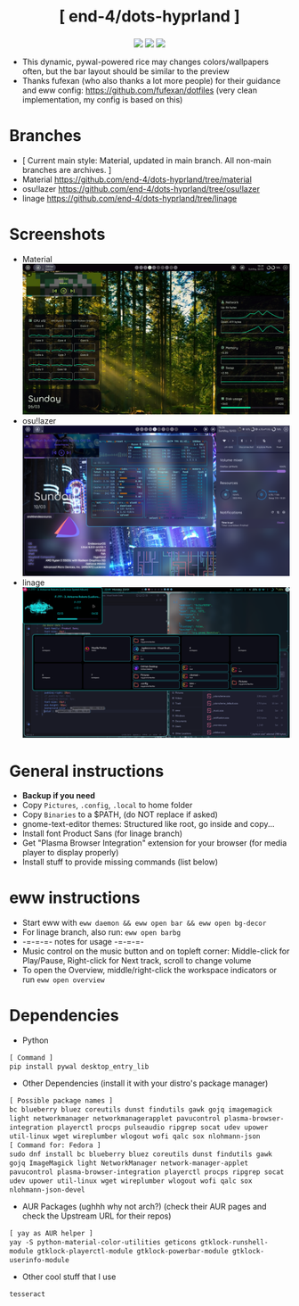 <div align="center">
    <h1>[ end-4/dots-hyprland ]</h1>
    <h3></h3>
</div>

<div align="center">

![](https://img.shields.io/github/last-commit/end-4/dots-hyprland?&style=for-the-badge&color=FFB1C8&logoColor=D9E0EE&labelColor=292324)
![](https://img.shields.io/github/stars/end-4/dots-hyprland?style=for-the-badge&logo=andela&color=FFB686&logoColor=D9E0EE&labelColor=292324)
[![](https://img.shields.io/github/repo-size/end-4/dots-hyprland?color=CAC992&label=SIZE&logo=googledrive&style=for-the-badge&logoColor=D9E0EE&labelColor=292324)](https://github.com/end-4/hyprland)
</a>

</div>

 - This dynamic, pywal-powered rice may changes colors/wallpapers often, but the bar layout should be similar to the preview
 - Thanks fufexan (who also thanks a lot more people) for their guidance and eww config: https://github.com/fufexan/dotfiles (very clean implementation, my config is based on this)

# Branches
 - [ Current main style: Material, updated in main branch. All non-main branches are archives. ]
 - Material https://github.com/end-4/dots-hyprland/tree/material
 - osu!lazer https://github.com/end-4/dots-hyprland/tree/osu!lazer
 - linage https://github.com/end-4/dots-hyprland/tree/linage

# Screenshots
- Material
 ![dots-hyprland](./screenshot-20.png)
 - osu!lazer
 ![dots-hyprland](./screenshot-17.png)
 - linage
 ![dots-hyprland](./screenshot-9.png)

# General instructions
 - **Backup if you need**
 - Copy `Pictures`, `.config`, `.local` to home folder
 - Copy `Binaries` to a $PATH, (do NOT replace if asked)
 - gnome-text-editor themes: Structured like root, go inside and copy...
 - Install font Product Sans (for linage branch)
 - Get "Plasma Browser Integration" extension for your browser (for media player to display properly)
 - Install stuff to provide missing commands (list below) 

# eww instructions
 - Start eww with `eww daemon && eww open bar && eww open bg-decor`
 - For linage branch, also run: `eww open barbg`
 - -=-=-=- notes for usage -=-=-=-
 - Music control on the music button and on topleft corner: Middle-click for Play/Pause, Right-click for Next track, scroll to change volume
 - To open the Overview, middle/right-click the workspace indicators or run `eww open overview`

# Dependencies
 - Python
```
[ Command ]
pip install pywal desktop_entry_lib
```
 - Other Dependencies (install it with your distro's package manager)
```
[ Possible package names ]
bc blueberry bluez coreutils dunst findutils gawk gojq imagemagick light networkmanager networkmanagerapplet pavucontrol plasma-browser-integration playerctl procps pulseaudio ripgrep socat udev upower util-linux wget wireplumber wlogout wofi qalc sox nlohmann-json
[ Command for: Fedora ]
sudo dnf install bc blueberry bluez coreutils dunst findutils gawk gojq ImageMagick light NetworkManager network-manager-applet pavucontrol plasma-browser-integration playerctl procps ripgrep socat udev upower util-linux wget wireplumber wlogout wofi qalc sox nlohmann-json-devel
```
- AUR Packages (ughhh why not arch?) (check their AUR pages and check the Upstream URL for their repos)
```
[ yay as AUR helper ]
yay -S python-material-color-utilities geticons gtklock-runshell-module gtklock-playerctl-module gtklock-powerbar-module gtklock-userinfo-module
```
 - Other cool stuff that I use
```
tesseract
```
